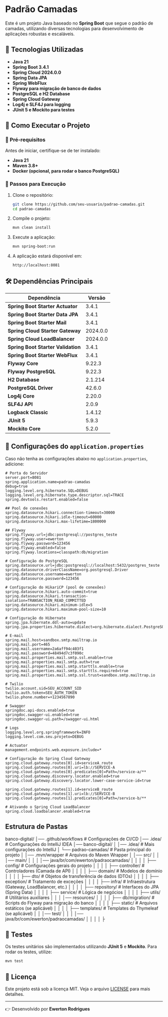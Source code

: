 # Padrão Camadas

Este é um projeto Java baseado no **Spring Boot** que segue o padrão de camadas, utilizando diversas tecnologias para desenvolvimento de aplicações robustas e escaláveis.

## 📌 Tecnologias Utilizadas

- **Java 21**
- **Spring Boot 3.4.1**
- **Spring Cloud 2024.0.0**
- **Spring Data JPA**
- **Spring WebFlux**
- **Flyway para migração de banco de dados**
- **PostgreSQL e H2 Database**
- **Spring Cloud Gateway**
- **Log4j e SLF4J para logging**
- **JUnit 5 e Mockito para testes**

## 🚀 Como Executar o Projeto

### 📌 Pré-requisitos
Antes de iniciar, certifique-se de ter instalado:
- **Java 21**
- **Maven 3.8+**
- **Docker (opcional, para rodar o banco PostgreSQL)**

### 📌 Passos para Execução
1. Clone o repositório:
   ```sh
   git clone https://github.com/seu-usuario/padrao-camadas.git
   cd padrao-camadas
   ```
2. Compile o projeto:
   ```sh
   mvn clean install
   ```
3. Execute a aplicação:
   ```sh
   mvn spring-boot:run
   ```
4. A aplicação estará disponível em:
   ```
   http://localhost:8081
   ```

## 🛠️ Dependências Principais

| Dependência | Versão |
|-------------|--------|
| **Spring Boot Starter Actuator** | 3.4.1 |
| **Spring Boot Starter Data JPA** | 3.4.1 |
| **Spring Boot Starter Mail** | 3.4.1 |
| **Spring Cloud Starter Gateway** | 2024.0.0 |
| **Spring Cloud LoadBalancer** | 2024.0.0 |
| **Spring Boot Starter Validation** | 3.4.1 |
| **Spring Boot Starter WebFlux** | 3.4.1 |
| **Flyway Core** | 9.22.3 |
| **Flyway PostgreSQL** | 9.22.3 |
| **H2 Database** | 2.1.214 |
| **PostgreSQL Driver** | 42.6.0 |
| **Log4j Core** | 2.20.0 |
| **SLF4J API** | 2.0.9 |
| **Logback Classic** | 1.4.12 |
| **JUnit 5** | 5.9.3 |
| **Mockito Core** | 5.2.0 |

## 🧪 Configurações do `application.properties`

Caso não tenha as configurações abaixo no `application.properties`, adicione:

```properties
# Porta do Servidor
server.port=8081
spring.application.name=padrao-camadas
debug=true
logging.level.org.hibernate.SQL=DEBUG
logging.level.org.hibernate.type.descriptor.sql=TRACE
spring.devtools.restart.enabled=false

## Pool de conexões
spring.datasource.hikari.connection-timeout=30000
spring.datasource.hikari.idle-timeout=60000
spring.datasource.hikari.max-lifetime=1800000

## Flyway
spring.flyway.url=jdbc:postgresql://postgres_teste
spring.flyway.user=ewerton
spring.flyway.password=123456
spring.flyway.enabled=false
spring.flyway.locations=classpath:db/migration

# Configuração do PostgreSQL
spring.datasource.url=jdbc:postgresql://localhost:5432/postgres_teste
spring.datasource.driverClassName=org.postgresql.Driver
spring.datasource.username=ewerton
spring.datasource.password=123456

# Configuração do HikariCP (pool de conexões)
spring.datasource.hikari.auto-commit=true
spring.datasource.hikari.transaction-isolation=TRANSACTION_READ_COMMITTED
spring.datasource.hikari.minimum-idle=5
spring.datasource.hikari.maximum-pool-size=10

# Configuração do Hibernate
spring.jpa.hibernate.ddl-auto=update
spring.jpa.properties.hibernate.dialect=org.hibernate.dialect.PostgreSQLDialect

# E-mail
spring.mail.host=sandbox.smtp.mailtrap.io
spring.mail.port=465
spring.mail.username=2a6aff94c403f1
spring.mail.password=48494d7c3f090c
spring.mail.properties.mail.smtp.ssl.enable=true
spring.mail.properties.mail.smtp.auth=true
spring.mail.properties.mail.smtp.starttls.enable=true
spring.mail.properties.mail.smtp.starttls.required=true
spring.mail.properties.mail.smtp.ssl.trust=sandbox.smtp.mailtrap.io

# Twilio
twilio.account.sid=SEU_ACCOUNT_SID
twilio.auth.token=SEU_AUTH_TOKEN
twilio.phone.number=+1234567890

# Swagger
springdoc.api-docs.enabled=true
springdoc.swagger-ui.enabled=true
springdoc.swagger-ui.path=/swagger-ui.html

# Logs
logging.level.org.springframework=INFO
logging.level.com.seu.projeto=DEBUG

# Actuator
management.endpoints.web.exposure.include=*

# Configuração do Spring Cloud Gateway
spring.cloud.gateway.routes[0].id=serviceA_route
spring.cloud.gateway.routes[0].uri=lb://SERVICE-A
spring.cloud.gateway.routes[0].predicates[0]=Path=/service-a/**
spring.cloud.gateway.discovery.locator.enabled=true
spring.cloud.gateway.discovery.locator.lower-case-service-id=true

spring.cloud.gateway.routes[1].id=serviceB_route
spring.cloud.gateway.routes[1].uri=lb://SERVICE-B
spring.cloud.gateway.routes[1].predicates[0]=Path=/service-b/**

# Ativando o Spring Cloud LoadBalancer
spring.cloud.loadbalancer.enabled=true
```

## Estrutura de Pastas

banco-digital/
│── .github/workflows    # Configurações de CI/CD
│── .idea/               # Configurações do IntelliJ IDEA
│── banco-digital/
│   │── .idea/           # Mais configurações do IntelliJ
│   └── padrao-camadas/  # Pasta principal do projeto
│       │── .mvn/wrapper # Arquivos do Maven Wrapper
│       │── src/
│       │   │── main/
│       │   │   │── java/br/com/ewerton/padraocamadas/
│       │   │   │   ├── config/       # Configurações gerais do projeto
│       │   │   │   ├── controller/   # Controladores (Camada de API)
│       │   │   │   ├── domain/       # Modelos de domínio
│       │   │   │   ├── dto/          # Objetos de transferência de dados (DTOs)
│       │   │   │   ├── exception/    # Tratamento de exceções
│       │   │   │   ├── infra/        # Infraestrutura (Gateway, LoadBalancer, etc.)
│       │   │   │   ├── repository/   # Interfaces do JPA (Spring Data)
│       │   │   │   ├── service/      # Lógica de negócios
│       │   │   │   ├── utils/        # Utilitários auxiliares
│       │   │   │── resources/
│       │   │   │   ├── db/migration/ # Scripts do Flyway para migração do banco
│       │   │   │   ├── static/       # Arquivos estáticos (se aplicável)
│       │   │   │   ├── templates/    # Templates do Thymeleaf (se aplicável)
│       │   │── test/
│       │   │   │── java/br/com/ewerton/padraocamadas/
│       │   │   │   ├


## 🧪 Testes
Os testes unitários são implementados utilizando **JUnit 5** e **Mockito**. Para rodar os testes, utilize:
```sh
mvn test
```

## 🌟 Licença
Este projeto está sob a licença MIT. Veja o arquivo [LICENSE](LICENSE) para mais detalhes.

---

👉 Desenvolvido por **Ewerton Rodrigues**

